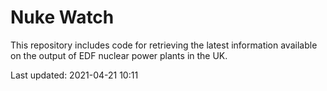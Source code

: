 # Nuke Watch

This repository includes code for retrieving the latest information available on the output of EDF nuclear power plants in the UK.

Last updated: 2021-04-21 10:11